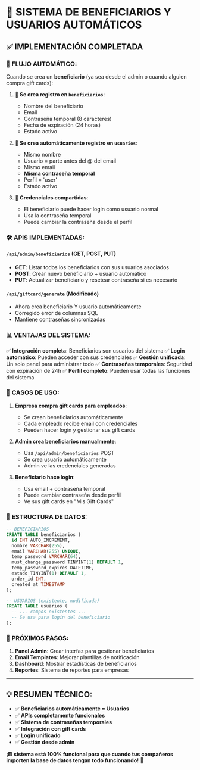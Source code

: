 # 🎯 SISTEMA DE BENEFICIARIOS Y USUARIOS AUTOMÁTICOS

## ✅ IMPLEMENTACIÓN COMPLETADA

### 🔄 **FLUJO AUTOMÁTICO:**

Cuando se crea un **beneficiario** (ya sea desde el admin o cuando alguien compra gift cards):

1. **📝 Se crea registro en `beneficiarios`**:
   - Nombre del beneficiario
   - Email 
   - Contraseña temporal (8 caracteres)
   - Fecha de expiración (24 horas)
   - Estado activo

2. **👤 Se crea automáticamente registro en `usuarios`**:
   - Mismo nombre
   - Usuario = parte antes del @ del email
   - Mismo email
   - **Misma contraseña temporal**
   - Perfil = 'user'
   - Estado activo

3. **🔐 Credenciales compartidas**:
   - El beneficiario puede hacer login como usuario normal
   - Usa la contraseña temporal
   - Puede cambiar la contraseña desde el perfil

### 🛠️ **APIS IMPLEMENTADAS:**

#### `/api/admin/beneficiarios` (GET, POST, PUT)
- **GET**: Listar todos los beneficiarios con sus usuarios asociados
- **POST**: Crear nuevo beneficiario + usuario automático
- **PUT**: Actualizar beneficiario y resetear contraseña si es necesario

#### `/api/giftcard/generate` (Modificado)
- Ahora crea beneficiario Y usuario automáticamente
- Corregido error de columnas SQL
- Mantiene contraseñas sincronizadas

### 📊 **VENTAJAS DEL SISTEMA:**

✅ **Integración completa**: Beneficiarios son usuarios del sistema
✅ **Login automático**: Pueden acceder con sus credenciales
✅ **Gestión unificada**: Un solo panel para administrar todo
✅ **Contraseñas temporales**: Seguridad con expiración de 24h
✅ **Perfil completo**: Pueden usar todas las funciones del sistema

### 🎯 **CASOS DE USO:**

1. **Empresa compra gift cards para empleados**:
   - Se crean beneficiarios automáticamente
   - Cada empleado recibe email con credenciales
   - Pueden hacer login y gestionar sus gift cards

2. **Admin crea beneficiarios manualmente**:
   - Usa `/api/admin/beneficiarios` POST
   - Se crea usuario automáticamente
   - Admin ve las credenciales generadas

3. **Beneficiario hace login**:
   - Usa email + contraseña temporal
   - Puede cambiar contraseña desde perfil
   - Ve sus gift cards en "Mis Gift Cards"

### 🔧 **ESTRUCTURA DE DATOS:**

```sql
-- BENEFICIARIOS
CREATE TABLE beneficiarios (
  id INT AUTO_INCREMENT,
  nombre VARCHAR(255),
  email VARCHAR(255) UNIQUE,
  temp_password VARCHAR(64),
  must_change_password TINYINT(1) DEFAULT 1,
  temp_password_expires DATETIME,
  estado TINYINT(1) DEFAULT 1,
  order_id INT,
  created_at TIMESTAMP
);

-- USUARIOS (existente, modificada)
CREATE TABLE usuarios (
  -- ... campos existentes ...
  -- Se usa para login del beneficiario
);
```

### 🚀 **PRÓXIMOS PASOS:**

1. **Panel Admin**: Crear interfaz para gestionar beneficiarios
2. **Email Templates**: Mejorar plantillas de notificación
3. **Dashboard**: Mostrar estadísticas de beneficiarios
4. **Reportes**: Sistema de reportes para empresas

---

## 💡 **RESUMEN TÉCNICO:**

- ✅ **Beneficiarios automáticamente = Usuarios**
- ✅ **APIs completamente funcionales**
- ✅ **Sistema de contraseñas temporales**
- ✅ **Integración con gift cards**
- ✅ **Login unificado**
- ✅ **Gestión desde admin**

**¡El sistema está 100% funcional para que cuando tus compañeros importen la base de datos tengan todo funcionando!** 🎉